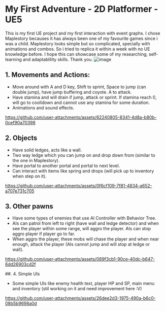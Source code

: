 # My First Adventure - 2D Platformer - UE5
This is my first UE project and my first interaction with event graphs. I chose Maplestory becauses it has always been one of my favourite games since i was a child. Maplestory looks simple but so complicated, specially with animations and combos. So i tried to replica it within a week with no UE knowledge before. I hope this can showcase some of my researching, self-learning and adaptablility skills. Thank you.
![image](https://github.com/user-attachments/assets/208fbb1a-ad46-45d5-b636-259fa5a315db)

## 1. Movements and Actions:
- Move around with A and D key, Shift to sprint, Space to jump (can double jump), have jump buffering and coyote. A to attack.
- Have stamina and will drain if jump, attack or sprint. If stamina reach 0, will go to coolldown and cannot use any stamina for some duration.
- Animations and sound effects.

https://github.com/user-attachments/assets/62240805-8341-4d8a-b80b-0cef90a70398

## 2. Objects
- Have solid ledges, acts like a wall.
- Two way ledge which you can jump on and drop down from (similar to the one in Maplestory).
-  Have portal to another portal and portal to next level.
-  Can interact with items like spring and drops (will pick up to inventory when step on it).

https://github.com/user-attachments/assets/0f6cf109-7f81-4834-a652-a707e731c705

## 3. Other pawns
- Have some types of enemies that use AI Controller with Behavior Tree.
- AIs can patrol from left to right (have wall and ledge detector) and when see the player within some range, will aggro the player. AIs can stop aggro player if player go to far.
- When aggro the player, these mobs will chase the player and when near enough, attack the player (AIs cannot jump and will stop at ledge or wall).

https://github.com/user-attachments/assets/089f3cb1-90ce-40dc-b647-6dd26903cd2f

##. 4. Simple UIs 
- Some simple UIs like enemy health text, player HP and SP, main menu and inventory (stil working on it and need improvement here :V)

https://github.com/user-attachments/assets/26dee2d3-1975-490a-b6c0-08b5b9698a0d



